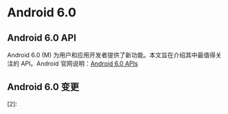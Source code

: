 # Android 6.0


## Android 6.0 API

Android 6.0 (M) 为用户和应用开发者提供了新功能。本文旨在介绍其中最值得关注的 API。Android 官网说明：[Android 6.0 APIs][1]


## Android 6.0 变更

[1]: https://developer.android.google.cn/about/versions/marshmallow/android-6.0
[2]: 
